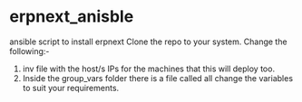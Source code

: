 # erpnext_anisble
ansible script to install erpnext
Clone the repo to your system.
Change the following:-
1. inv file with the host/s IPs for the machines that this will deploy too.
2. Inside the group_vars folder there is a file called all change the variables to suit your requirements.

